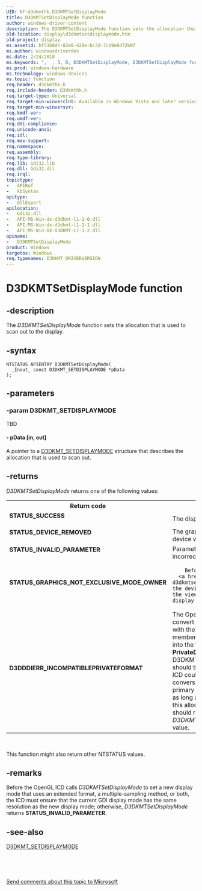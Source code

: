 ```yaml
---
UID: NF:d3dkmthk.D3DKMTSetDisplayMode
title: D3DKMTSetDisplayMode function
author: windows-driver-content
description: The D3DKMTSetDisplayMode function sets the allocation that is used to scan out to the display.
old-location: display\d3dkmtsetdisplaymode.htm
old-project: display
ms.assetid: bf51b8dc-82e8-420e-bc3d-7cb9e8d72b9f
ms.author: windowsdriverdev
ms.date: 2/24/2018
ms.keywords: ",  , 3, D, D3DKMTSetDisplayMode, D3DKMTSetDisplayMode function [Display Devices], K, M, OpenGL_Functions_dc92e1c9-5873-42b6-a8f8-f6827091dac4.xml, S, T, a, d, d3dkmthk/D3DKMTSetDisplayMode, display.d3dkmtsetdisplaymode, e, i, l, o, p, s, t, y"
ms.prod: windows-hardware
ms.technology: windows-devices
ms.topic: function
req.header: d3dkmthk.h
req.include-header: D3dkmthk.h
req.target-type: Universal
req.target-min-winverclnt: Available in Windows Vista and later versions of the Windows operating systems.
req.target-min-winversvr: 
req.kmdf-ver: 
req.umdf-ver: 
req.ddi-compliance: 
req.unicode-ansi: 
req.idl: 
req.max-support: 
req.namespace: 
req.assembly: 
req.type-library: 
req.lib: Gdi32.lib
req.dll: Gdi32.dll
req.irql: 
topictype:
-	APIRef
-	kbSyntax
apitype:
-	DllExport
apilocation:
-	Gdi32.dll
-	API-MS-Win-dx-d3dkmt-l1-1-0.dll
-	API-MS-Win-dx-d3dkmt-l1-1-1.dll
-	API-MS-Win-DX-D3DKMT-L1-1-2.dll
apiname:
-	D3DKMTSetDisplayMode
product: Windows
targetos: Windows
req.typenames: D3DKMT_DRIVERVERSION
---
```


# D3DKMTSetDisplayMode function


## -description


The <i>D3DKMTSetDisplayMode</i> function sets the allocation that is used to scan out to the display.


## -syntax


````
NTSTATUS APIENTRY D3DKMTSetDisplayMode(
  _Inout_ const D3DKMT_SETDISPLAYMODE *pData
);
````


## -parameters




### -param D3DKMT_SETDISPLAYMODE

TBD




#### - pData [in, out]

A pointer to a <a href="..\d3dkmthk\ns-d3dkmthk-_d3dkmt_setdisplaymode.md">D3DKMT_SETDISPLAYMODE</a> structure that describes the allocation that is used to scan out.


## -returns



<i>D3DKMTSetDisplayMode</i> returns one of the following values:

<table>
<tr>
<th>Return code</th>
<th>Description</th>
</tr>
<tr>
<td width="40%">
<dl>
<dt><b>STATUS_SUCCESS</b></dt>
</dl>
</td>
<td width="60%">
The display mode was successfully set.

</td>
</tr>
<tr>
<td width="40%">
<dl>
<dt><b>STATUS_DEVICE_REMOVED</b></dt>
</dl>
</td>
<td width="60%">
The graphics adapter was stopped or the display device was reset.

</td>
</tr>
<tr>
<td width="40%">
<dl>
<dt><b>STATUS_INVALID_PARAMETER</b></dt>
</dl>
</td>
<td width="60%">
Parameters were validated and determined to be incorrect.

</td>
</tr>
<tr>
<td width="40%">
<dl>
<dt><b>STATUS_GRAPHICS_NOT_EXCLUSIVE_MODE_OWNER</b></dt>
</dl>
</td>
<td width="60%">

        Before the call to 
      <a href="..\d3dkmthk\nf-d3dkmthk-d3dkmtsetdisplaymode.md">D3DKMTSetDisplayMode</a>, the device did not acquire exclusive ownership of the view; therefore, the device could not set the display mode.
       

</td>
</tr>
<tr>
<td width="40%">
<dl>
<dt><b>D3DDDIERR_INCOMPATIBLEPRIVATEFORMAT</b></dt>
</dl>
</td>
<td width="60%">
The OpenGL installable client driver (ICD) must convert the format of the surface that is associated with the allocation that the <b>hPrimaryAllocation</b> member of <a href="..\d3dkmthk\ns-d3dkmthk-_d3dkmt_setdisplaymode.md">D3DKMT_SETDISPLAYMODE</a> specifies into the format attribute that the <b>PrivateDriverFormatAttribute</b> member of D3DKMT_SETDISPLAYMODE specifies. The ICD should then call 
      <a href="..\d3dkmthk\nf-d3dkmthk-d3dkmtsetdisplaymode.md">D3DKMTSetDisplayMode</a> again. The ICD could allocate a new allocation, perform a conversion bit-block transfer (bitblt) from the old primary to the new, and then destroy the old primary as long as the ICD uses the new allocation handle for this allocation for all subsequent operations. The ICD should repeat this process until 
      <i>D3DKMTSetDisplayMode</i> returns a different return value. 

</td>
</tr>
</table>
 

This function might also return other NTSTATUS values.




## -remarks



Before the OpenGL ICD calls 
      <i>D3DKMTSetDisplayMode</i> to set a new display mode that uses an extended format, a multiple-sampling method, or both, the ICD must ensure that the current GDI display mode has the same resolution as the new display mode; otherwise, 
      <i>D3DKMTSetDisplayMode</i> returns <b>STATUS_INVALID_PARAMETER</b>.




## -see-also

<a href="..\d3dkmthk\ns-d3dkmthk-_d3dkmt_setdisplaymode.md">D3DKMT_SETDISPLAYMODE</a>



 

 

<a href="mailto:wsddocfb@microsoft.com?subject=Documentation%20feedback [display\display]:%20D3DKMTSetDisplayMode function%20 RELEASE:%20(2/24/2018)&amp;body=%0A%0APRIVACY STATEMENT%0A%0AWe use your feedback to improve the documentation. We don't use your email address for any other purpose, and we'll remove your email address from our system after the issue that you're reporting is fixed. While we're working to fix this issue, we might send you an email message to ask for more info. Later, we might also send you an email message to let you know that we've addressed your feedback.%0A%0AFor more info about Microsoft's privacy policy, see http://privacy.microsoft.com/en-us/default.aspx." title="Send comments about this topic to Microsoft">Send comments about this topic to Microsoft</a>

